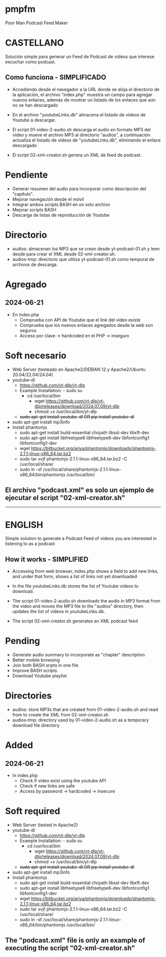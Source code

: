 # pmpfm

Poor Man Podcast Feed Maker


# CASTELLANO

Solución simple para generar un Feed de Podcast de videos que interese escuchar como podcast.


## Como funciona - SIMPLIFICADO

- Accediendo desde el navegador a la URL donde se aloja el directorio de la aplicación, el archivo "index.php" muestra un campo para agregar nuevos enlaces, además de mostrar un listado de los enlaces que aún no se han descargado

- En el archivo "youtubeLinks.db" almacena el listado de vídeos de Youtube a descargar.

- El script 01-video-2-audio.sh descarga el audio en formato MP3 del vídeo y mueve el archivo MP3 al directorio "audios", a continuación actualiza el listado de videos de "youtubeLinks.db", eliminando el enlace descargado

- El script 02-xml-creator.sh genera un XML de feed de podcast.


# Pendiente

- Generar resumen del audio para incorporar como descripción del "capítulo".
- Mejorar navegación desde el móvil
- Integrar ambos scripts BASH en un solo archivo
- Mejorar scripts BASH
- Descarga de listas de reproducción de Youtube


# Directorio

- audios: almacenan los MP3 que se crean desde yt-podcast-01.sh y leen desde para crear el XML desde 02-xml-creator.sh.
- audios-tmp: directorio que utiliza yt-podcast-01.sh como temporal de archivos de descarga.


# Agregado
## 2024-06-21
- En index.php
	- Comprueba con API de Youtube que el link del vídeo existe
	- Comprueba que los nuevos enlaces agregados desde la web son seguros
	- Acceso por clave -> hardcoded en el PHP -> inseguro


# Soft necesario

- Web Server (testeado en Apache2/DEBIAN 12 y Apache2/Ubuntu 20.04/22.04/24.04)
- youtube-dl
	- https://github.com/yt-dlp/yt-dlp
	- Example Installation:
      		- sudo su
		- cd /usr/local/bin
    		- wget https://github.com/yt-dlp/yt-dlp/releases/download/2024.07.09/yt-dlp
    		- chmod +x /usr/local/bin/yt-dlp
	- ~~sudo apt-get install youtube-dl OR pip install youtube-dl~~
- sudo apt-get install mp3info
- Install phantomjs
	- sudo apt-get install build-essential chrpath libssl-dev libxft-dev
	- sudo apt-get install libfreetype6 libfreetype6-dev libfontconfig1 libfontconfig1-dev
	- wget https://bitbucket.org/ariya/phantomjs/downloads/phantomjs-2.1.1-linux-x86_64.tar.bz2
	- sudo tar xvjf phantomjs-2.1.1-linux-x86_64.tar.bz2 -C /usr/local/share/
	- sudo ln -sf /usr/local/share/phantomjs-2.1.1-linux-x86_64/bin/phantomjs /usr/local/bin/

## El archivo "podcast.xml" es solo un ejemplo de ejecutar el script "02-xml-creator.sh"

---

# ENGLISH

Simple solution to generate a Podcast Feed of videos you are interested in listening to as a podcast


## How it works - SIMPLIFIED

- Accessing from web browser, index.php shows a field to add new links, and under that form, shows a list of links not yet downloaded

- In the file youtubeLinks.db stores the list of Youtube videos to download.

- The script 01-video-2-audio.sh downloads the audio in MP3 format from the video and moves the MP3 file to the "audios" directory, then updates the list of videos in youtubeLinks.db.

- The script 02-xml-creator.sh generates an XML podcast feed


# Pending

- Generate audio summary to incorporate as "chapter" description
- Better mobile browsing
- Join both BASH sripts in one file
- Improve BASH scripts
- Download Youtube playlist


# Directories

- audios: store MP3s that are created from 01-video-2-audio.sh and read from to create the XML from 02-xml-creator.sh
- audios-tmp: directory used by 01-video-2-audio.sh as a temporary download file directory


# Added
## 2024-06-21
- In index.php
	- Check if video exist using the youtube API
	- Check if new links are safe
	- Access by password -> hardcoded -> insecure
	

# Soft required

- Web Server (tested in Apache2)
- youtube-dl
	- https://github.com/yt-dlp/yt-dlp
 	- Example Installation:
      		- sudo su
		- cd /usr/local/bin
    		- wget https://github.com/yt-dlp/yt-dlp/releases/download/2024.07.09/yt-dlp
    		- chmod +x /usr/local/bin/yt-dlp
	- ~~sudo apt-get install youtube-dl OR pip install youtube-dl~~
- sudo apt-get install mp3info
- Install phantomjs
	- sudo apt-get install build-essential chrpath libssl-dev libxft-dev
	- sudo apt-get install libfreetype6 libfreetype6-dev libfontconfig1 libfontconfig1-dev
	- wget https://bitbucket.org/ariya/phantomjs/downloads/phantomjs-2.1.1-linux-x86_64.tar.bz2
	- sudo tar xvjf phantomjs-2.1.1-linux-x86_64.tar.bz2 -C /usr/local/share/
	- sudo ln -sf /usr/local/share/phantomjs-2.1.1-linux-x86_64/bin/phantomjs /usr/local/bin/

## The "podcast.xml" file is only an example of executing the script "02-xml-creator.sh"
